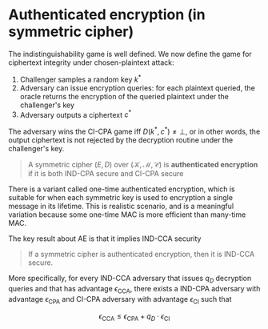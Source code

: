 # Authenticated encryption (in symmetric cipher)
The indistinguishability game is well defined. We now define the game for ciphertext integrity under chosen-plaintext attack:

1. Challenger samples a random key $k^\ast$
2. Adversary can issue encryption queries: for each plaintext queried, the oracle returns the encryption of the queried plaintext under the challenger's key
3. Adversary outputs a ciphertext $c^\ast$

The adversary wins the CI-CPA game iff $D(k^\ast, c^\ast) \neq \bot$, or in other words, the output ciphertext is not rejected by the decryption routine under the challenger's key.

> A symmetric cipher $(E, D)$ over $(\mathcal{K}, \mathcal{M}, \mathcal{C})$ is **authenticated encryption** if it is both IND-CPA secure and CI-CPA secure

There is a variant called one-time authenticated encryption, which is suitable for when each symmetric key is used to encryption a single message in its lifetime. This is realistic scenario, and is a meaningful variation because some one-time MAC is more efficient than many-time MAC.

The key result about AE is that it implies IND-CCA security

> If a symmetric cipher is authenticated encryption, then it is IND-CCA secure.

More specifically, for every IND-CCA adversary that issues $q_D$ decryption queries and that has advantage $\epsilon_\text{CCA}$, there exists a IND-CPA adversary with advantage $\epsilon_\text{CPA}$ and CI-CPA adversary with advantage $\epsilon_\text{CI}$ such that

$$
\epsilon_\text{CCA} \leq \epsilon_\text{CPA} + q_D \cdot \epsilon_\text{CI}
$$